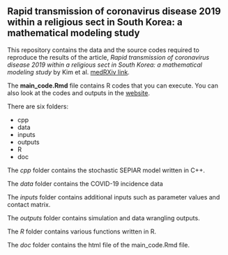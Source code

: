 ## Rapid transmission of coronavirus disease 2019 within a religious sect in South Korea: a mathematical modeling study

This repository contains the data and the source codes required to reproduce the results of the article,
*Rapid transmission of coronavirus disease 2019 within a religious sect in South Korea: a mathematical modeling study* by Kim et al. [medRXiv link](https://www.medrxiv.org/content/10.1101/2021.08.05.21261683v1).

The **main_code.Rmd** file contains R codes that you can execute. You can also look at the codes and outputs in the [website](https://kimfinale.github.io/COVID-19_Shincheonji/).

There are six folders:

  - cpp
  - data
  - inputs
  - outputs
  - R
  - doc

The *cpp* folder contains the stochastic SEPIAR model written in C++.

The *data* folder contains the COVID-19 incidence data

The *inputs* folder contains additional inputs such as parameter values and contact matrix.

The *outputs* folder contains simulation and data wrangling outputs.

The *R* folder contains various functions written in R.

The *doc* folder contains the html file of the main_code.Rmd file.

 

